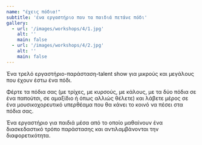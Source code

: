 ```yaml
---
name: "έχεις πόδια!"
subtitle: 'ένα εργαστήριο που τα παιδιά πετάνε πόδι'
gallery:
  - url: '/images/workshops/4/1.jpg'
    alt: ''
    main: false
  - url: '/images/workshops/4/2.jpg'
    alt: ''
    main: false
---
```


Ένα τρελό εργαστήριο-παράσταση-talent show για μικρούς και μεγάλους που έχουν έστω ένα πόδι.

Φέρτε τα πόδια σας (με τρίχες, με κυρσούς, με κάλους, με τα δύο πόδια σε ένα παπούτσι, σε αμαξίδιο ή όπως αλλιώς θέλετε) και λάβετε μέρος σε ένα μουσικοχορευτικό υπερθέαμα που θα κάνει το κοινό να πέσει στα πόδια σας.

Ένα εργαστήριο για παιδιά μέσα από το οποίο μαθαίνουν ένα διασκεδαστικό τρόπο παράστασης και αντιλαμβάνονται την διαφορετικότητα.